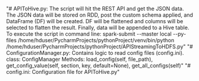 "# APIToHive.py: The script will hit the REST API and get the JSON data. The JSON data will be stored on RDD, post the custom schema applied, and DataFrame (DF) will be created. DF will be flattened and columns will be selected to flatten the result. Finally, data will be appended to a Hive table. To execute the script in command line: spark-submit --master local --py-files /home/hduser/PycharmProjects/pythonProject/venv/bin/python /home/hduser/PycharmProjects/pythonProject/APIStreamingToHDFS.py"
"# ConfigurationManager.py: Contains logic to read config files (config.ini). class: ConfigManager Methods: load_config(self, file_path), get_config_value(self, section, key, default=None), get_all_configs(self)"
"# config.ini: Configuration file for APIToHive.py"